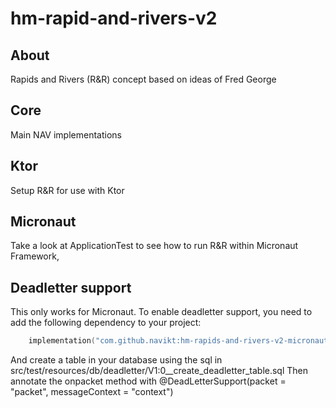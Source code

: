 # hm-rapid-and-rivers-v2
## About
Rapids and Rivers (R&R) concept based on ideas of Fred George

## Core
Main NAV implementations

## Ktor
Setup R&R for use with Ktor

## Micronaut
Take a look at ApplicationTest to see how to run R&R within Micronaut Framework,

## Deadletter support
This only works for Micronaut. To enable deadletter support, you need to add the following dependency to your project:

```kotlin
    implementation("com.github.navikt:hm-rapids-and-rivers-v2-micronaut-deadletter:$rapidsRiversVersion")
```

And create a table in your database using the sql in src/test/resources/db/deadletter/V1:0__create_deadletter_table.sql
Then annotate the onpacket method with @DeadLetterSupport(packet = "packet", messageContext = "context")